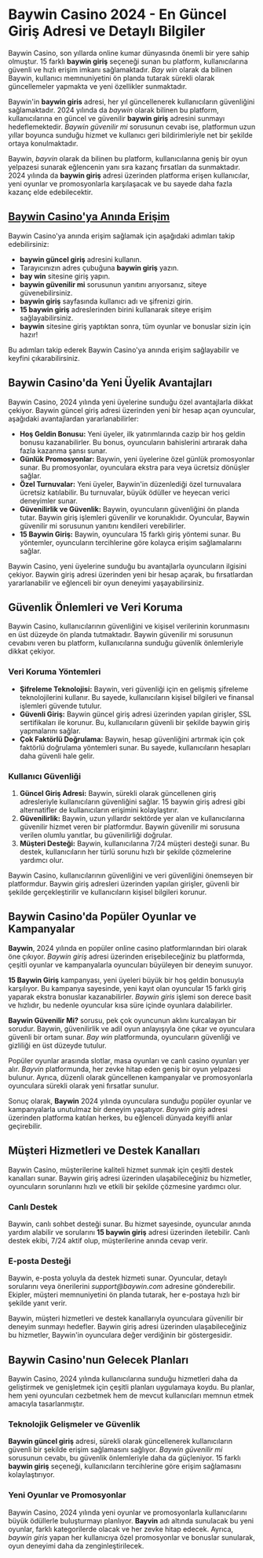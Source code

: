 <h1>Baywin Casino 2024 - En Güncel Giriş Adresi ve Detaylı Bilgiler</h1>
<p>Baywin Casino, son yıllarda online kumar dünyasında önemli bir yere sahip olmuştur. 15 farklı <strong>baywin giriş</strong> seçeneği sunan bu platform, kullanıcılarına güvenli ve hızlı erişim imkanı sağlamaktadır. <em>Bay win</em> olarak da bilinen Baywin, kullanıcı memnuniyetini ön planda tutarak sürekli olarak güncellemeler yapmakta ve yeni özellikler sunmaktadır.</p>
<p>Baywin'in <strong>baywin giris</strong> adresi, her yıl güncellenerek kullanıcıların güvenliğini sağlamaktadır. 2024 yılında da <em>baywin</em> olarak bilinen bu platform, kullanıcılarına en güncel ve güvenilir <strong>baywin giriş</strong> adresini sunmayı hedeflemektedir. <em>Baywin güvenilir mi</em> sorusunun cevabı ise, platformun uzun yıllar boyunca sunduğu hizmet ve kullanıcı geri bildirimleriyle net bir şekilde ortaya konulmaktadır.</p>
<p>Baywin, <em>bayvin</em> olarak da bilinen bu platform, kullanıcılarına geniş bir oyun yelpazesi sunarak eğlencenin yanı sıra kazanç fırsatları da sunmaktadır. 2024 yılında da <strong>baywin giriş</strong> adresi üzerinden platforma erişen kullanıcılar, yeni oyunlar ve promosyonlarla karşılaşacak ve bu sayede daha fazla kazanç elde edebilecektir.</p>
<h2><a href="https://ddssafety.net">Baywin Casino'ya Anında Erişim</a></h2>
<p>Baywin Casino'ya anında erişim sağlamak için aşağıdaki adımları takip edebilirsiniz:</p>
<ul>
<li><strong>baywin güncel giriş</strong> adresini kullanın.</li>
<li>Tarayıcınızın adres çubuğuna <strong>baywin giriş</strong> yazın.</li>
<li><strong>bay win</strong> sitesine giriş yapın.</li>
<li><strong>baywin güvenilir mi</strong> sorusunun yanıtını arıyorsanız, siteye güvenebilirsiniz.</li>
<li><strong>baywin giriş</strong> sayfasında kullanıcı adı ve şifrenizi girin.</li>
<li><strong>15 baywin giriş</strong> adreslerinden birini kullanarak siteye erişim sağlayabilirsiniz.</li>
<li><strong>baywin</strong> sitesine giriş yaptıktan sonra, tüm oyunlar ve bonuslar sizin için hazır!</li>
</ul>
<p>Bu adımları takip ederek Baywin Casino'ya anında erişim sağlayabilir ve keyfini çıkarabilirsiniz.</p>
<h2>Baywin Casino'da Yeni Üyelik Avantajları</h2>
<p>Baywin Casino, 2024 yılında yeni üyelerine sunduğu özel avantajlarla dikkat çekiyor. Baywin güncel giriş adresi üzerinden yeni bir hesap açan oyuncular, aşağıdaki avantajlardan yararlanabilirler:</p>
<ul>
<li><strong>Hoş Geldin Bonusu:</strong> Yeni üyeler, ilk yatırımlarında cazip bir hoş geldin bonusu kazanabilirler. Bu bonus, oyuncuların bahislerini artırarak daha fazla kazanma şansı sunar.</li>
<li><strong>Günlük Promosyonlar:</strong> Baywin, yeni üyelerine özel günlük promosyonlar sunar. Bu promosyonlar, oyunculara ekstra para veya ücretsiz dönüşler sağlar.</li>
<li><strong>Özel Turnuvalar:</strong> Yeni üyeler, Baywin'in düzenlediği özel turnuvalara ücretsiz katılabilir. Bu turnuvalar, büyük ödüller ve heyecan verici deneyimler sunar.</li>
<li><strong>Güvenilirlik ve Güvenlik:</strong> Baywin, oyuncuların güvenliğini ön planda tutar. Baywin giriş işlemleri güvenilir ve korunaklıdır. Oyuncular, Baywin güvenilir mi sorusunun yanıtını kendileri verebilirler.</li>
<li><strong>15 Baywin Giriş:</strong> Baywin, oyunculara 15 farklı giriş yöntemi sunar. Bu yöntemler, oyuncuların tercihlerine göre kolayca erişim sağlamalarını sağlar.</li>
</ul>
<p>Baywin Casino, yeni üyelerine sunduğu bu avantajlarla oyuncuların ilgisini çekiyor. Baywin giriş adresi üzerinden yeni bir hesap açarak, bu fırsatlardan yararlanabilir ve eğlenceli bir oyun deneyimi yaşayabilirsiniz.</p>
<h2>Güvenlik Önlemleri ve Veri Koruma</h2>
<p>Baywin Casino, kullanıcılarının güvenliğini ve kişisel verilerinin korunmasını en üst düzeyde ön planda tutmaktadır. Baywin güvenilir mi sorusunun cevabını veren bu platform, kullanıcılarına sunduğu güvenlik önlemleriyle dikkat çekiyor.</p>
<h3>Veri Koruma Yöntemleri</h3>
<ul>
<li><strong>Şifreleme Teknolojisi:</strong> Baywin, veri güvenliği için en gelişmiş şifreleme teknolojilerini kullanır. Bu sayede, kullanıcıların kişisel bilgileri ve finansal işlemleri güvende tutulur.</li>
<li><strong>Güvenli Giriş:</strong> Baywin güncel giriş adresi üzerinden yapılan girişler, SSL sertifikaları ile korunur. Bu, kullanıcıların güvenli bir şekilde baywin giriş yapmalarını sağlar.</li>
<li><strong>Çok Faktörlü Doğrulama:</strong> Baywin, hesap güvenliğini artırmak için çok faktörlü doğrulama yöntemleri sunar. Bu sayede, kullanıcıların hesapları daha güvenli hale gelir.</li>
</ul>
<h3>Kullanıcı Güvenliği</h3>
<ol>
<li><strong>Güncel Giriş Adresi:</strong> Baywin, sürekli olarak güncellenen giriş adresleriyle kullanıcıların güvenliğini sağlar. 15 baywin giriş adresi gibi alternatifler de kullanıcıların erişimini kolaylaştırır.</li>
<li><strong>Güvenilirlik:</strong> Baywin, uzun yıllardır sektörde yer alan ve kullanıcılarına güvenilir hizmet veren bir platformdur. Baywin güvenilir mi sorusuna verilen olumlu yanıtlar, bu güvenilirliği doğrular.</li>
<li><strong>Müşteri Desteği:</strong> Baywin, kullanıcılarına 7/24 müşteri desteği sunar. Bu destek, kullanıcıların her türlü sorunu hızlı bir şekilde çözmelerine yardımcı olur.</li>
</ol>
<p>Baywin Casino, kullanıcılarının güvenliğini ve veri güvenliğini önemseyen bir platformdur. Baywin giriş adresleri üzerinden yapılan girişler, güvenli bir şekilde gerçekleştirilir ve kullanıcıların kişisel bilgileri korunur.</p>
<h2>Baywin Casino'da Popüler Oyunlar ve Kampanyalar</h2>
<p><strong>Baywin</strong>, 2024 yılında en popüler online casino platformlarından biri olarak öne çıkıyor. <em>Baywin giriş</em> adresi üzerinden erişebileceğiniz bu platformda, çeşitli oyunlar ve kampanyalarla oyuncuları büyüleyen bir deneyim sunuyor.</p>
<p><strong>15 Baywin Giriş</strong> kampanyası, yeni üyeleri büyük bir hoş geldin bonusuyla karşılıyor. Bu kampanya sayesinde, yeni kayıt olan oyuncular 15 farklı giriş yaparak ekstra bonuslar kazanabilirler. <em>Baywin giris</em> işlemi son derece basit ve hızlıdır, bu nedenle oyuncular kısa süre içinde oyunlara dalabilirler.</p>
<p><strong>Baywin Güvenilir Mi?</strong> sorusu, pek çok oyuncunun aklını kurcalayan bir sorudur. Baywin, güvenilirlik ve adil oyun anlayışıyla öne çıkar ve oyunculara güvenli bir ortam sunar. <em>Bay win</em> platformunda, oyuncuların güvenliği ve gizliliği en üst düzeyde tutulur.</p>
<p>Popüler oyunlar arasında slotlar, masa oyunları ve canlı casino oyunları yer alır. <em>Bayvin</em> platformunda, her zevke hitap eden geniş bir oyun yelpazesi bulunur. Ayrıca, düzenli olarak güncellenen kampanyalar ve promosyonlarla oyunculara sürekli olarak yeni fırsatlar sunulur.</p>
<p>Sonuç olarak, <strong>Baywin</strong> 2024 yılında oyunculara sunduğu popüler oyunlar ve kampanyalarla unutulmaz bir deneyim yaşatıyor. <em>Baywin giriş</em> adresi üzerinden platforma katılan herkes, bu eğlenceli dünyada keyifli anlar geçirebilir.</p>
<h2>Müşteri Hizmetleri ve Destek Kanalları</h2>
<p>Baywin Casino, müşterilerine kaliteli hizmet sunmak için çeşitli destek kanalları sunar. Baywin giriş adresi üzerinden ulaşabileceğiniz bu hizmetler, oyuncuların sorunlarını hızlı ve etkili bir şekilde çözmesine yardımcı olur.</p>
<h3>Canlı Destek</h3>
<p>Baywin, canlı sohbet desteği sunar. Bu hizmet sayesinde, oyuncular anında yardım alabilir ve sorularını <strong>15 baywin giriş</strong> adresi üzerinden iletebilir. Canlı destek ekibi, 7/24 aktif olup, müşterilerine anında cevap verir.</p>
<h3>E-posta Desteği</h3>
<p>Baywin, e-posta yoluyla da destek hizmeti sunar. Oyuncular, detaylı sorularını veya önerilerini <em>support@baywin.com</em> adresine gönderebilir. Ekipler, müşteri memnuniyetini ön planda tutarak, her e-postaya hızlı bir şekilde yanıt verir.</p>
<p>Baywin, müşteri hizmetleri ve destek kanallarıyla oyunculara güvenilir bir deneyim sunmayı hedefler. Baywin giriş adresi üzerinden ulaşabileceğiniz bu hizmetler, Baywin'in oyunculara değer verdiğinin bir göstergesidir.</p>
<h2>Baywin Casino'nun Gelecek Planları</h2>
<p>Baywin Casino, 2024 yılında kullanıcılarına sunduğu hizmetleri daha da geliştirmek ve genişletmek için çeşitli planları uygulamaya koydu. Bu planlar, hem yeni oyuncuları cezbetmek hem de mevcut kullanıcıları memnun etmek amacıyla tasarlanmıştır.</p>
<h3>Teknolojik Gelişmeler ve Güvenlik</h3>
<p><strong>Baywin güncel giriş</strong> adresi, sürekli olarak güncellenerek kullanıcıların güvenli bir şekilde erişim sağlamasını sağlıyor. <em>Baywin güvenilir mi</em> sorusunun cevabı, bu güvenlik önlemleriyle daha da güçleniyor. 15 farklı <strong>baywin giriş</strong> seçeneği, kullanıcıların tercihlerine göre erişim sağlamasını kolaylaştırıyor.</p>
<h3>Yeni Oyunlar ve Promosyonlar</h3>
<p>Baywin Casino, 2024 yılında yeni oyunlar ve promosyonlarla kullanıcılarını büyük ödüllerle buluşturmayı planlıyor. <strong>Bayvin</strong> adı altında sunulacak bu yeni oyunlar, farklı kategorilerde olacak ve her zevke hitap edecek. Ayrıca, <em>baywin giris</em> yapan her kullanıcıya özel promosyonlar ve bonuslar sunularak, oyun deneyimi daha da zenginleştirilecek.</p>
